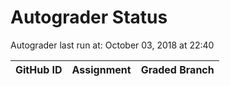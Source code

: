 # Autograder Status
Autograder last run at: October 03, 2018 at 22:40

| GitHub ID | Assignment | Graded Branch |
|-----------|------------|---------------|
